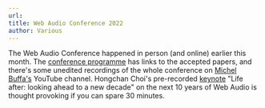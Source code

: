 ```yaml
---
url:
title: Web Audio Conference 2022
author: Various
---
```


The Web Audio Conference happened in person (and online) earlier this month. The [conference programme](https://wac2022.i3s.univ-cotedazur.fr/node/27) has links to the accepted papers, and there's some unedited recordings of the whole conference on [Michel Buffa's](https://www.youtube.com/channel/UC0vZKRYdSHckcngkRMVyZRQ/videos) YouTube channel. Hongchan Choi's pre-recorded [keynote](https://www.youtube.com/watch?v=dS7Eq0DkRZc) "Life after: looking ahead to a new decade" on the next 10 years of Web Audio is thought provoking if you can spare 30 minutes.
